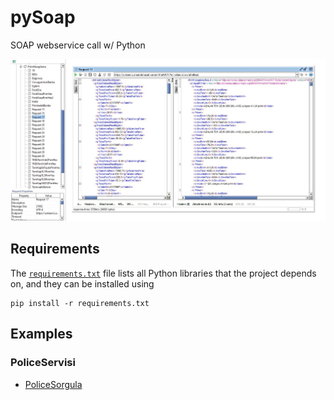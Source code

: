 # pySoap
SOAP webservice call w/ Python


![](img/Request17.jpg)


## Requirements
The [`requirements.txt`](requirements.txt) file lists all Python libraries that the project depends on, and they can be installed using

```
pip install -r requirements.txt
```

## Examples
### PoliceServisi
* [PoliceSorgula](src/PoliceSorgula.py)
